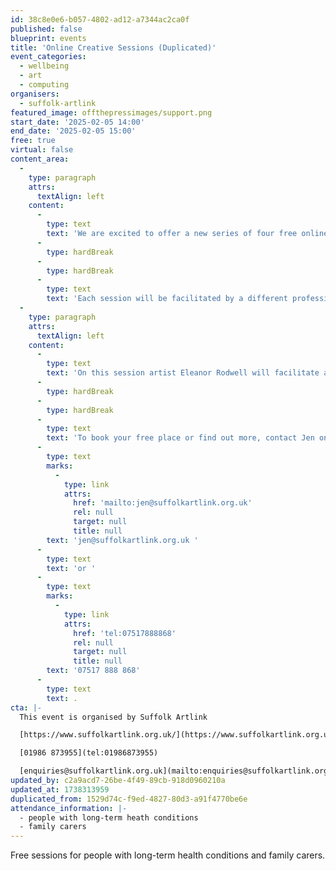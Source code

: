 ```yaml
---
id: 38c8e0e6-b057-4802-ad12-a7344ac2ca0f
published: false
blueprint: events
title: 'Online Creative Sessions (Duplicated)'
event_categories:
  - wellbeing
  - art
  - computing
organisers:
  - suffolk-artlink
featured_image: offthepressimages/support.png
start_date: '2025-02-05 14:00'
end_date: '2025-02-05 15:00'
free: true
virtual: false
content_area:
  -
    type: paragraph
    attrs:
      textAlign: left
    content:
      -
        type: text
        text: 'We are excited to offer a new series of four free online creative sessions for people with long-term health conditions and family carers.'
      -
        type: hardBreak
      -
        type: hardBreak
      -
        type: text
        text: 'Each session will be facilitated by a different professional artist with the aim of offering a relaxing, creative and social session aimed at supporting overall wellbeing.'
  -
    type: paragraph
    attrs:
      textAlign: left
    content:
      -
        type: text
        text: 'On this session artist Eleanor Rodwell will facilitate a relaxed drawing and mark making workshop.'
      -
        type: hardBreak
      -
        type: hardBreak
      -
        type: text
        text: 'To book your free place or find out more, contact Jen on '
      -
        type: text
        marks:
          -
            type: link
            attrs:
              href: 'mailto:jen@suffolkartlink.org.uk'
              rel: null
              target: null
              title: null
        text: 'jen@suffolkartlink.org.uk '
      -
        type: text
        text: 'or '
      -
        type: text
        marks:
          -
            type: link
            attrs:
              href: 'tel:07517888868'
              rel: null
              target: null
              title: null
        text: '07517 888 868'
      -
        type: text
        text: .
cta: |-
  This event is organised by Suffolk Artlink

  [https://www.suffolkartlink.org.uk/](https://www.suffolkartlink.org.uk/) 

  [01986 873955](tel:01986873955)

  [enquiries@suffolkartlink.org.uk](mailto:enquiries@suffolkartlink.org.uk)
updated_by: c2a9acd7-26be-4f49-89cb-918d0960210a
updated_at: 1738313959
duplicated_from: 1529d74c-f9ed-4827-80d3-a91f4770be6e
attendance_information: |-
  - people with long-term heath conditions
  - family carers
---
```

Free sessions for people with long-term health conditions and family carers.